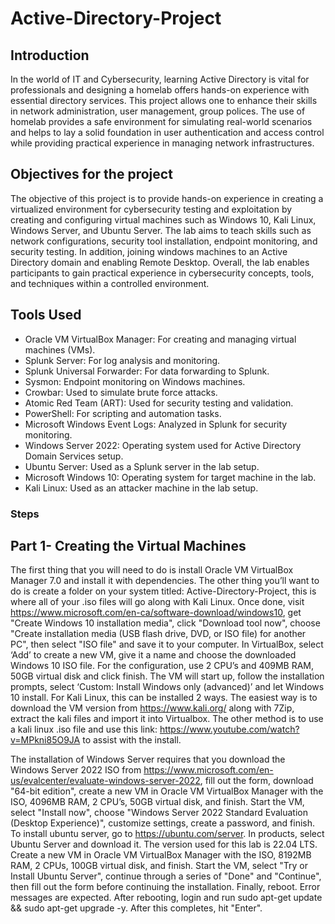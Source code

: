 # Active-Directory-Project

## Introduction
In the world of IT and Cybersecurity, learning Active Directory is vital for professionals and designing a homelab offers hands-on experience with essential directory services. This project allows one to enhance their skills in network administration, user management, group polices. The use of homelab provides a safe environment for simulating real-world scenarios and helps to lay a solid foundation in user authentication and access control while providing practical experience in managing network infrastructures. 

## Objectives for the project
The objective of this project is to provide hands-on experience in creating a virtualized environment for cybersecurity testing and exploitation by creating and configuring virtual machines such as Windows 10, Kali Linux, Windows Server, and Ubuntu Server. The lab aims to teach skills such as network configurations, security tool installation, endpoint monitoring, and security testing. In addition, joining windows machines to an Active Directory domain and enabling Remote Desktop. Overall, the lab enables participants to gain practical experience in cybersecurity concepts, tools, and techniques within a controlled environment.

## Tools Used
- Oracle VM VirtualBox Manager: For creating and managing virtual machines (VMs).
- Splunk Server: For log analysis and monitoring.
- Splunk Universal Forwarder: For data forwarding to Splunk.
- Sysmon: Endpoint monitoring on Windows machines.
- Crowbar: Used to simulate brute force attacks.
- Atomic Red Team (ART): Used for security testing and validation.
- PowerShell: For scripting and automation tasks.
- Microsoft Windows Event Logs: Analyzed in Splunk for security monitoring.
- Windows Server 2022: Operating system used for Active Directory Domain Services setup.
- Ubuntu Server: Used as a Splunk server in the lab setup.
- Microsoft Windows 10: Operating system for target machine in the lab.
- Kali Linux: Used as an attacker machine in the lab setup.


### Steps

## Part 1- Creating the Virtual Machines
The first thing that you will need to do is install Oracle VM VirtualBox Manager 7.0 and install it with dependencies. The other thing you’ll want to do is create a folder on your system titled: Active-Directory-Project, this is where all of your .iso files will go along with Kali Linux. 
Once done, visit https://www.microsoft.com/en-ca/software-download/windows10, get "Create Windows 10 installation media", click "Download tool now", choose "Create installation media (USB flash drive, DVD, or ISO file) for another PC", then select "ISO file" and save it to your computer. In VirtualBox, select ‘Add’ to create a new VM, give it a name and choose the downloaded Windows 10 ISO file. For the configuration, use 2 CPU’s and 409MB RAM, 50GB virtual disk and click finish. The VM will start up, follow the installation prompts, select ‘Custom: Install Windows only (advanced)’ and let Windows 10 install. 
For Kali Linux, this can be installed 2 ways. The easiest way is to download the VM version from https://www.kali.org/ along with 7Zip, extract the kali files and import it into Virtualbox. The other method is to use a kali linux .iso file and use this link: https://www.youtube.com/watch?v=MPkni85O9JA to assist with the install. 

The installation of Windows Server requires that you download the Windows Server 2022 ISO from https://www.microsoft.com/en-us/evalcenter/evaluate-windows-server-2022, fill out the form, download "64-bit edition", create a new VM in Oracle VM VirtualBox Manager with the ISO, 4096MB RAM, 2 CPU’s, 50GB virtual disk, and finish. Start the VM, select "Install now", choose "Windows Server 2022 Standard Evaluation (Desktop Experience)", customize settings, create a password, and finish.
To install ubuntu server, go to https://ubuntu.com/server. In products, select Ubuntu Server and download it. The version used for this lab is 22.04 LTS. Create a new VM in Oracle VM VirtualBox Manager with the ISO, 8192MB RAM, 2 CPUs, 100GB virtual disk, and finish. Start the VM, select "Try or Install Ubuntu Server", continue through a series of "Done" and "Continue", then fill out the form before continuing the installation. Finally, reboot. Error messages are expected. After rebooting, login and run sudo apt-get update && sudo apt-get upgrade -y. After this completes, hit "Enter".
